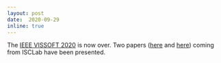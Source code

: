 ```yaml
--- 
layout: post 
date:  2020-09-29
inline: true
---
```


The [IEEE VISSOFT 2020](https://vissoft20.dcc.uchile.cl) is now over. Two papers ([here](http://bergel.eu/MyPapers/Truo20a-RoleViz.pdf) and [here](http://bergel.eu/MyPapers/Cota20-TestEvoViz-VISSOFT.pdf)) coming from ISCLab have been presented.

